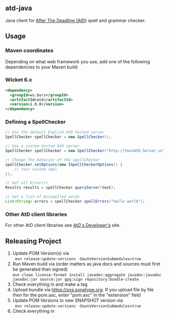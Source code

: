 ## atd-java ##
Java client for <a href="http://www.AfterTheDeadline.com/">After The Deadline (AtD)</a> spell and grammar checker.

## Usage ##

### Maven coordinates ###
Depending on what web framework you use, add one of the following dependencies to your Maven build:
### Wicket 6.x ###
```xml
<dependency>
  <groupId>ws.bors</groupId>
  <artifactId>atd</artifactId>
  <version>1.0.0</version>
</dependency>
```

### Defining a SpellChecker ###
```java
// Use the default English AtD hosted server
SpellChecker spellChecker = new SpellChecker();

// Use a custom hosted AtD server
SpellChecker spellChecker = new SpellChecker("http://YourAtD.Server.url/checkDocument", "YourAPI-key");

// Change the behavior of the spellChecker
spellChecker.setOptions(new ISpellCheckerOptions() {
    // Your custom impl
});

// Get all Error(s)
Results results = spellChecker.queryServer(text);

// Get a list of misspelled words
List<String> errors = spellChecker.spellErrors("hello world");
```

### Other AtD client libraries ###

For other AtD client libraries see <a href="http://www.AfterTheDeadline.com/development.slp">AtD's Developer's</a> site.

## Releasing Project ##
1. Update POM Version(s) via <br/>
``` mvn release:update-versions -DautoVersionSubmodules=true```
2. Run Maven build via (order matters as java docs and sources must first be generated than signed) <br/>
``` mvn clean license:format install javadoc:aggregate javadoc:javadoc javadoc:jar source:jar gpg:sign repository:bundle-create ```
3. Check everything in and make a tag
4. Upload bundle via https://oss.sonatype.org.
   If you upload file by file then for the pom.asc, enter "pom.asc" in the "extension" field
5. Update POM Versions to new SNAPSHOT version via <br/>
``` mvn release:update-versions -DautoVersionSubmodules=true```
6. Check everything in